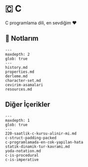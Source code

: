 # 🇨 C

C programlama dili, en sevdiğim ❤️

## 📝 Notlarım

```{toctree}
---
maxdepth: 2
glob: true
---
history.md
properties.md
derleme.md
character-set.md
cevirim-asamalari
resources.md
```

## Diğer İçerikler

```{toctree}
---
maxdepth: 1
glob: true
---
220-saatlik-c-kursu-alinir-mi.md
c-struct-padding-packed
c-programlamada-en-cok-yapilan-hata
statik-dinamik-tur-kavrami.md
yoda-notation.md
c-is-procedural
c-is-imperative
```
